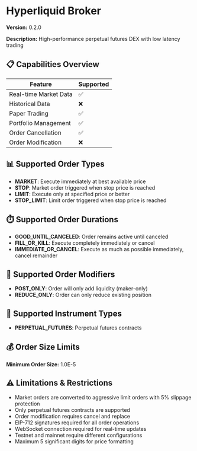 # Hyperliquid Broker

**Version:** 0.2.0

**Description:** High-performance perpetual futures DEX with low latency trading

## 📋 Capabilities Overview

| Feature | Supported |
|---------|----------|
| Real-time Market Data | ✅ |
| Historical Data | ❌ |
| Paper Trading | ✅ |
| Portfolio Management | ✅ |
| Order Cancellation | ✅ |
| Order Modification | ❌ |

## 📊 Supported Order Types

- **MARKET**: Execute immediately at best available price
- **STOP**: Market order triggered when stop price is reached
- **LIMIT**: Execute only at specified price or better
- **STOP_LIMIT**: Limit order triggered when stop price is reached

## ⏱️ Supported Order Durations

- **GOOD_UNTIL_CANCELED**: Order remains active until canceled
- **FILL_OR_KILL**: Execute completely immediately or cancel
- **IMMEDIATE_OR_CANCEL**: Execute as much as possible immediately, cancel remainder

## 🔧 Supported Order Modifiers

- **POST_ONLY**: Order will only add liquidity (maker-only)
- **REDUCE_ONLY**: Order can only reduce existing position

## 🎯 Supported Instrument Types

- **PERPETUAL_FUTURES**: Perpetual futures contracts

## 💰 Order Size Limits

**Minimum Order Size:** 1.0E-5

## ⚠️ Limitations & Restrictions

- Market orders are converted to aggressive limit orders with 5% slippage protection
- Only perpetual futures contracts are supported
- Order modification requires cancel and replace
- EIP-712 signatures required for all order operations
- WebSocket connection required for real-time updates
- Testnet and mainnet require different configurations
- Maximum 5 significant digits for price formatting

